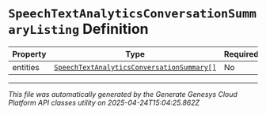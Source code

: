 # `SpeechTextAnalyticsConversationSummaryListing` Definition

| Property | Type | Required | Description |
|----------|------|----------|-------------|
| entities | [`SpeechTextAnalyticsConversationSummary[]`](speechtextanalyticsconversationsummary-definition.md) | No |  |

---

*This file was automatically generated by the Generate Genesys Cloud Platform API classes utility on 2025-04-24T15:04:25.862Z*